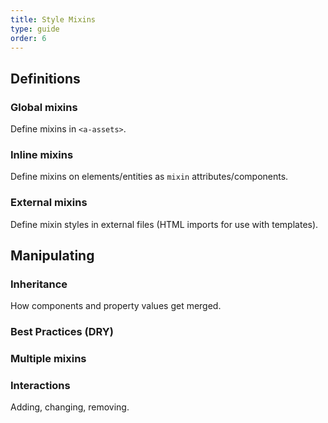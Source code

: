 ```yaml
---
title: Style Mixins
type: guide
order: 6
---
```


## Definitions

### Global mixins

Define mixins in `<a-assets>`.

### Inline mixins

Define mixins on elements/entities as `mixin` attributes/components.

### External mixins

Define mixin styles in external files (HTML imports for use with templates).

## Manipulating

### Inheritance

How components and property values get merged.

### Best Practices (DRY)

### Multiple mixins

### Interactions

Adding, changing, removing.
